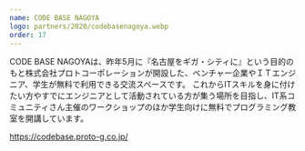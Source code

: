 ```yaml
---
name: CODE BASE NAGOYA
logo: partners/2020/codebasenagoya.webp
order: 17
---
```

CODE BASE NAGOYAは、昨年5月に『名古屋をギガ・シティに』という目的のもと株式会社プロトコーポレーションが開設した、ベンチャー企業やＩＴエンジニア、学生が無料で利用できる交流スペースです。
これからITスキルを身に付けたい方やすでにエンジニアとして活動されている方が集う場所を目指し、IT系コミュニティさん主催のワークショップのほか学生向けに無料でプログラミング教室を開講しています。

https://codebase.proto-g.co.jp/
